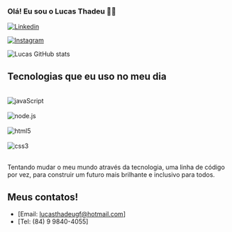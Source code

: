 ### Olá! Eu sou o Lucas Thadeu 👨‍💻

[![Linkedin](https://img.shields.io/badge/LinkedIn-0077B5?style=for-the-badge&logo=linkedin&logoColor=white)](https://www.linkedin.com/in/lucas-thadeu-germano-375b00276/)

[![Instagram](https://img.shields.io/badge/Instagram-E4405F?style=for-the-badge&logo=instagram&logoColor=white)](https://www.instagram.com/lucasthadeufr/)


![Lucas GitHub stats](https://github-readme-stats.vercel.app/api?username=Lucasthadeugf&show_icons=true&theme=highcontrast)

## Tecnologias que eu uso no meu dia

<div style="display: inline_block"><br/>
<img align="center" alt="javaScript" src="https://img.shields.io/badge/JavaScript-F7DF1E?style=for-the-badge&logo=javascript&logoColor=black" />
</div>
<div style="display: inline_block"><br/>
<img align="center" alt="node.js" src="https://img.shields.io/badge/Node.js-43853D?style=for-the-badge&logo=node.js&logoColor=white"/>
</div>
<div style="display: inline_block"><br/>
<img align="center" alt="html5" src="https://img.shields.io/badge/HTML5-E34F26?style=for-the-badge&logo=html5&logoColor=white"/>
</div>
<div style="display: inline_block"><br/>
<img align="center" alt="css3" src="https://img.shields.io/badge/CSS3-1572B6?style=for-the-badge&logo=css3&logoColor=white"/>
</div>
<br/>

Tentando mudar o meu mundo através da tecnologia, uma linha de código por vez, para construir um futuro mais brilhante e inclusivo para todos.

## Meus contatos!
- [Email: lucasthadeugf@hotmail.com]<br/>
-  [Tel: (84) 9 9840-4055]<br/>
